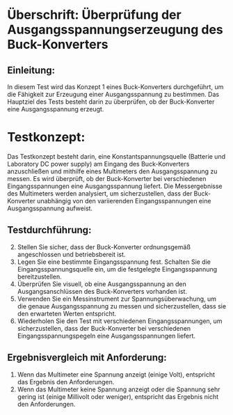 # Überschrift: Überprüfung der Ausgangsspannungserzeugung des Buck-Konverters 

## Einleitung:
In diesem Test wird das Konzept 1 eines Buck-Konverters durchgeführt, um die Fähigkeit zur Erzeugung einer Ausgangsspannung zu bestimmen. Das Hauptziel des Tests  besteht darin zu überprüfen, ob der Buck-Konverter eine Ausgangsspannung erzeugt.
# Testkonzept:
Das Testkonzept besteht darin, eine Konstantspannungsquelle (Batterie und Laboratory DC power supply) am Eingang des Buck-Konverters anzuschließen und mithilfe eines Multimeters den Ausgangsspannung zu messen. Es wird überprüft, ob der Buck-Konverter bei verschiedenen Eingangsspannungen eine Ausgangsspannung liefert. Die Messergebnisse des Multimeters werden analysiert, um sicherzustellen, dass der Buck-Konverter unabhängig von den variierenden Eingangsspannungen eine Ausgangsspannung aufweist.
## Testdurchführung:
2. Stellen Sie sicher, dass der Buck-Konverter ordnungsgemäß angeschlossen und betriebsbereit ist.
3. Legen Sie eine bestimmte Eingangsspannung fest.
Schalten Sie die Eingangsspannungsquelle ein, um die festgelegte Eingangsspannung bereitzustellen.
1. Überprüfen Sie visuell, ob eine Ausgangsspannung an den Ausgangsanschlüssen des Buck-Konverters vorhanden ist.
2. Verwenden Sie ein Messinstrument zur Spannungsüberwachung, um die genaue Ausgangsspannung zu messen und sicherzustellen, dass sie den erwarteten Werten entspricht.
3. Wiederholen Sie den Test mit verschiedenen Eingangsspannungen, um sicherzustellen, dass der Buck-Konverter bei verschiedenen Eingangsspannungspegeln eine Ausgangsspannungen liefert.

## Ergebnisvergleich mit Anforderung:
1. Wenn das Multimeter eine Spannung anzeigt (einige Volt), entspricht das Ergebnis den Anforderungen.
2. Wenn das Multimeter keine Spannung anzeigt oder die Spannung sehr gering ist (einige Millivolt oder weniger), entspricht das Ergebnis nicht den Anforderungen.

